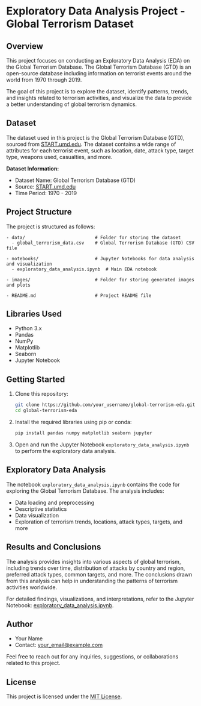 # Exploratory Data Analysis Project - Global Terrorism Dataset

## Overview

This project focuses on conducting an Exploratory Data Analysis (EDA) on the Global Terrorism Database. The Global Terrorism Database (GTD) is an open-source database including information on terrorist events around the world from 1970 through 2019.

The goal of this project is to explore the dataset, identify patterns, trends, and insights related to terrorism activities, and visualize the data to provide a better understanding of global terrorism dynamics.

## Dataset

The dataset used in this project is the Global Terrorism Database (GTD), sourced from [START.umd.edu](https://www.start.umd.edu/gtd/). The dataset contains a wide range of attributes for each terrorist event, such as location, date, attack type, target type, weapons used, casualties, and more.

**Dataset Information:**
- Dataset Name: Global Terrorism Database (GTD)
- Source: [START.umd.edu](https://www.start.umd.edu/gtd/)
- Time Period: 1970 - 2019

## Project Structure

The project is structured as follows:

```
- data/                          # Folder for storing the dataset
  - global_terrorism_data.csv    # Global Terrorism Database (GTD) CSV file
  
- notebooks/                     # Jupyter Notebooks for data analysis and visualization
  - exploratory_data_analysis.ipynb  # Main EDA notebook
  
- images/                        # Folder for storing generated images and plots
  
- README.md                      # Project README file
```

## Libraries Used

- Python 3.x
- Pandas
- NumPy
- Matplotlib
- Seaborn
- Jupyter Notebook

## Getting Started

1. Clone this repository:

   ```bash
   git clone https://github.com/your_username/global-terrorism-eda.git
   cd global-terrorism-eda
   ```

2. Install the required libraries using pip or conda:

   ```bash
   pip install pandas numpy matplotlib seaborn jupyter
   ```

3. Open and run the Jupyter Notebook `exploratory_data_analysis.ipynb` to perform the exploratory data analysis.

## Exploratory Data Analysis

The notebook `exploratory_data_analysis.ipynb` contains the code for exploring the Global Terrorism Database. The analysis includes:

- Data loading and preprocessing
- Descriptive statistics
- Data visualization
- Exploration of terrorism trends, locations, attack types, targets, and more

## Results and Conclusions

The analysis provides insights into various aspects of global terrorism, including trends over time, distribution of attacks by country and region, preferred attack types, common targets, and more. The conclusions drawn from this analysis can help in understanding the patterns of terrorism activities worldwide.

For detailed findings, visualizations, and interpretations, refer to the Jupyter Notebook: [exploratory_data_analysis.ipynb](notebooks/exploratory_data_analysis.ipynb).

## Author

- Your Name
- Contact: your_email@example.com

Feel free to reach out for any inquiries, suggestions, or collaborations related to this project.

## License

This project is licensed under the [MIT License](LICENSE).
